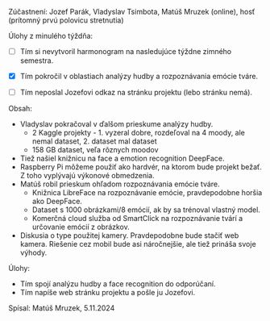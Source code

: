 Zúčastnení:
Jozef Parák, Vladyslav Tsimbota, Matúš Mruzek (online), hosť (prítomný prvú polovicu stretnutia)


Úlohy z minulého týždňa:
- [ ] Tím si nevytvoril harmonogram na nasledujúce týždne zimného semestra.
- [x] Tím pokročil v oblastiach analýzy hudby a rozpoznávania emócie tváre.
- [ ] Tím neposlal Jozefovi odkaz na stránku projektu (lebo stránku nemá).


Obsah:
- Vladyslav pokračoval v ďalšom prieskume analýzy hudby.
  - 2 Kaggle projekty - 1. vyzeral dobre, rozdeľoval na 4 moody, ale nemal dataset, 2. dataset mal dataset
  - 158 GB dataset, veľa rôznych moodov
- Tiež našiel knižnicu na face a emotion recognition DeepFace.
- Raspberry Pi môžeme použiť ako hardvér, na ktorom bude projekt bežať. Z toho vyplývajú výkonové obmedzenia.
- Matúš robil prieskum ohľadom rozpoznávania emócie tváre.
  - Knižnica LibreFace na rozpoznávanie emócie, pravdepodobne horšia ako DeepFace.
  - Dataset s 1000 obrázkami/8 emócií, ak by sa trénoval vlastný model.
  - Komerčná cloud služba od SmartClick na rozpoznávanie tvárí a určovanie emócií z obrázkov.
- Diskusia o type použitej kamery. Pravdepodobne bude stačiť web kamera. Riešenie cez mobil bude asi náročnejšie, ale tiež prináša svoje výhody.


Úlohy:
- Tím spojí analýzu hudby a face recognition do odporúčaní.
- Tím napíše web stránku projektu a pošle ju Jozefovi.


Spísal: Matúš Mruzek, 5.11.2024
